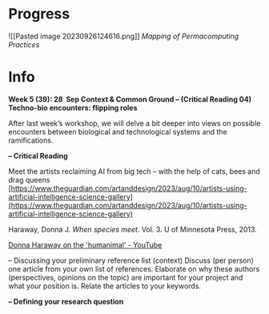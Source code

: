 
# Progress

![[Pasted image 20230926124616.png]]
*Mapping of Permacomputing Practices*



# Info

**Week 5 (39): 28  Sep Context & Common Ground – (Critical Reading 04)  
Techno-bio encounters: flipping roles**

After last week’s workshop, we will delve a bit deeper into views on possible encounters between biological and technological systems and the ramifications.

**– Critical Reading**

Meet the artists reclaiming AI from big tech – with the help of cats, bees and drag queens  
[https://www.theguardian.com/artanddesign/2023/aug/10/artists-using-artificial-intelligence-science-gallery](https://www.theguardian.com/artanddesign/2023/aug/10/artists-using-artificial-intelligence-science-gallery)

Haraway, Donna J. _When species meet_. Vol. 3. U of Minnesota Press, 2013.  

[Donna Haraway on the 'humanimal' - YouTube](https://youtu.be/BUA_hRJU8J4)


– Discussing your preliminary reference list (context) Discuss (per person) one article from your own list of references. Elaborate on why these authors (perspectives, opinions on the topic) are important for your project and what your position is. Relate the articles to your keywords.

**– Defining your research question**
